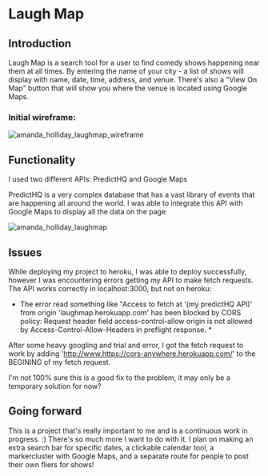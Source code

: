 # Laugh Map

## Introduction

Laugh Map is a search tool for a user to find comedy shows happening near them at all times. By entering the name of your city - a list of shows will display with name, date, time, address, and venue. There's also a "View On Map" button that will show you where the venue is located using Google Maps.

### Initial wireframe:

![amanda_holliday_laughmap_wireframe](https://res.cloudinary.com/dzgeqcksj/image/upload/c_scale,w_760/v1612462404/Screen_Shot_2021-02-02_at_3.48.53_PM_jiskz7.png)

## Functionality

I used two different APIs: PredictHQ and Google Maps

PredictHQ is a very complex database that has a vast library of events that are happening all around the world. I was able to integrate this API with Google Maps to display all the data on the page.

![amanda_holliday_laughmap](https://res.cloudinary.com/dzgeqcksj/image/upload/c_scale,w_777/v1612301418/Screen_Shot_2021-02-02_at_4.27.07_PM_x8eps4.png)


## Issues

While deploying my project to heroku, I was able to deploy successfully, however I was encountering errors getting my API to make fetch requests. The API works correctly in localhost:3000, but not on heroku: 

* The error read something like "Access to fetch at '(my predictHQ API)' from origin 'laughmap.herokuapp.com' has been blocked by CORS policy: Request header field access-control-allow origin is not allowed by Access-Control-Allow-Headers in preflight response. *

After some heavy googling and trial and error, I got the fetch request to work by adding 'http://www.https://cors-anywhere.herokuapp.com/' to the BEGINING of my fetch request.

I'm not 100% sure this is a good fix to the problem, it may only be a temporary solution for now?

## Going forward

This is a project that's really important to me and is a continuous work in progress. :) There's so much more I want to do with it. I plan on making an extra search bar for specific dates, a clickable calendar tool, a markercluster with Google Maps, and a separate route for people to post their own fliers for shows!